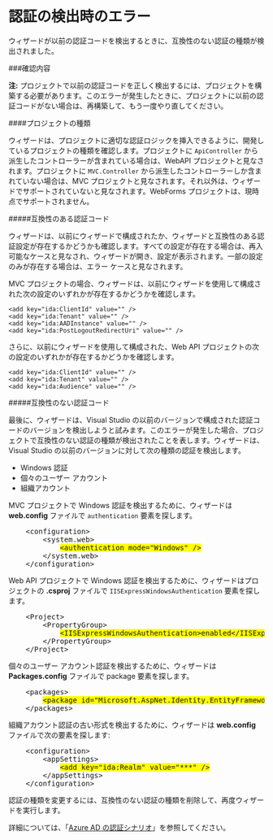 <properties 
	pageTitle="認証の検出時のエラー" 
	description="Active Directory の接続ウィザードで、サポートされていない認証の種類が検出された" 
	services="active-directory" 
	documentationCenter="" 
	authors="patshea123" 
	manager="douge" 
	editor="tglee"/>
  
<tags 
	ms.service="active-directory" 
	ms.workload="web" 
	ms.tgt_pltfrm="vs-getting-started" 
	ms.devlang="na" 
	ms.topic="article" 
	ms.date="05/06/2015" 
	ms.author="patshea123"/>

# 認証の検出時のエラー

ウィザードが以前の認証コードを検出するときに、互換性のない認証の種類が検出されました。

###確認内容

**注:** プロジェクトで以前の認証コードを正しく検出するには、プロジェクトを構築する必要があります。このエラーが発生したときに、プロジェクトに以前の認証コードがない場合は、再構築して、もう一度やり直してください。

####プロジェクトの種類

ウィザードは、プロジェクトに適切な認証ロジックを挿入できるように、開発しているプロジェクトの種類を確認します。プロジェクトに `ApiController` から派生したコントローラーが含まれている場合は、WebAPI プロジェクトと見なされます。プロジェクトに `MVC.Controller` から派生したコントローラーしか含まれていない場合は、MVC プロジェクトと見なされます。それ以外は、ウィザードでサポートされていないと見なされます。WebForms プロジェクトは、現時点でサポートされません。

#####互換性のある認証コード

ウィザードは、以前にウィザードで構成されたか、ウィザードと互換性のある認証設定が存在するかどうかも確認します。すべての設定が存在する場合は、再入可能なケースと見なされ、ウィザードが開き、設定が表示されます。一部の設定のみが存在する場合は、エラー ケースと見なされます。

MVC プロジェクトの場合、ウィザードは、以前にウィザードを使用して構成された次の設定のいずれかが存在するかどうかを確認します。

	<add key="ida:ClientId" value="" />
	<add key="ida:Tenant" value="" />
	<add key="ida:AADInstance" value="" />
	<add key="ida:PostLogoutRedirectUri" value="" />

さらに、以前にウィザードを使用して構成された、Web API プロジェクトの次の設定のいずれかが存在するかどうかを確認します。

	<add key="ida:ClientId" value="" />
	<add key="ida:Tenant" value="" />
	<add key="ida:Audience" value="" />

#####互換性のない認証コード

最後に、ウィザードは、Visual Studio の以前のバージョンで構成された認証コードのバージョンを検出しようと試みます。このエラーが発生した場合、プロジェクトで互換性のない認証の種類が検出されたことを表します。ウィザードは、Visual Studio の以前のバージョンに対して次の種類の認証を検出します。

* Windows 認証 
* 個々のユーザー アカウント 
* 組織アカウント 
 

MVC プロジェクトで Windows 認証を検出するために、ウィザードは **web.config** ファイルで `authentication` 要素を探します。

<PRE class="prettyprint">
	&lt;configuration&gt;
	    &lt;system.web&gt;
	        <span style="background-color: yellow">&lt;authentication mode="Windows" /&gt;</span>
	    &lt;/system.web&gt;
	&lt;/configuration&gt;
</pre>

Web API プロジェクトで Windows 認証を検出するために、ウィザードはプロジェクトの **.csproj** ファイルで `IISExpressWindowsAuthentication` 要素を探します。

<PRE class="prettyprint">
	&lt;Project&gt;
	    &lt;PropertyGroup&gt;
	        <span style="background-color: yellow">&lt;IISExpressWindowsAuthentication&gt;enabled&lt;/IISExpressWindowsAuthentication&gt;</span>
	    &lt;/PropertyGroup>
	&lt;/Project&gt;
</PRE>

個々のユーザー アカウント認証を検出するために、ウィザードは **Packages.config** ファイルで package 要素を探します。

<PRE class="prettyprint">
	&lt;packages&gt;
	    <span style="background-color: yellow">&lt;package id="Microsoft.AspNet.Identity.EntityFramework" version="2.1.0" targetFramework="net45" /&gt;</span>
	&lt;/packages&gt;
</PRE>

組織アカウント認証の古い形式を検出するために、ウィザードは **web.config** ファイルで次の要素を探します:

<PRE class="prettyprint">
	&lt;configuration&gt;
	    &lt;appSettings&gt;
	        <span style="background-color: yellow">&lt;add key="ida:Realm" value="***" /&gt;</span>
	    &lt;/appSettings&gt;
	&lt;/configuration&gt;
</PRE>

認証の種類を変更するには、互換性のない認証の種類を削除して、再度ウィザードを実行します。

詳細については、「[Azure AD の認証シナリオ](active-directory-authentication-scenarios.md)」を参照してください。
 

<!---HONumber=July15_HO3-->